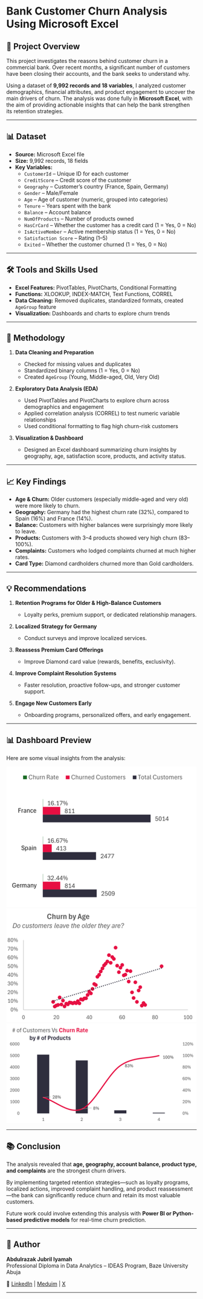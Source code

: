 # Bank Customer Churn Analysis Using Microsoft Excel

## 📌 Project Overview
This project investigates the reasons behind customer churn in a commercial bank. Over recent months, a significant number of customers have been closing their accounts, and the bank seeks to understand why.  

Using a dataset of **9,992 records and 18 variables**, I analyzed customer demographics, financial attributes, and product engagement to uncover the main drivers of churn. The analysis was done fully in **Microsoft Excel**, with the aim of providing actionable insights that can help the bank strengthen its retention strategies.

---

## 📊 Dataset
- **Source:** Microsoft Excel file  
- **Size:** 9,992 records, 18 fields  
- **Key Variables:**
  - `CustomerId` – Unique ID for each customer  
  - `CreditScore` – Credit score of the customer  
  - `Geography` – Customer’s country (France, Spain, Germany)  
  - `Gender` – Male/Female  
  - `Age` – Age of customer (numeric, grouped into categories)  
  - `Tenure` – Years spent with the bank  
  - `Balance` – Account balance  
  - `NumOfProducts` – Number of products owned  
  - `HasCrCard` – Whether the customer has a credit card (1 = Yes, 0 = No)  
  - `IsActiveMember` – Active membership status (1 = Yes, 0 = No)  
  - `Satisfaction Score` – Rating (1–5)  
  - `Exited` – Whether the customer churned (1 = Yes, 0 = No)  

---

## 🛠 Tools and Skills Used
- **Excel Features:** PivotTables, PivotCharts, Conditional Formatting  
- **Functions:** XLOOKUP, INDEX-MATCH, Text Functions, CORREL  
- **Data Cleaning:** Removed duplicates, standardized formats, created `AgeGroup` feature  
- **Visualization:** Dashboards and charts to explore churn trends  

---

## 🔎 Methodology
1. **Data Cleaning and Preparation**  
   - Checked for missing values and duplicates  
   - Standardized binary columns (1 = Yes, 0 = No)  
   - Created `AgeGroup` (Young, Middle-aged, Old, Very Old)

2. **Exploratory Data Analysis (EDA)**  
   - Used PivotTables and PivotCharts to explore churn across demographics and engagement  
   - Applied correlation analysis (CORREL) to test numeric variable relationships  
   - Used conditional formatting to flag high churn-risk customers  

3. **Visualization & Dashboard**  
   - Designed an Excel dashboard summarizing churn insights by geography, age, satisfaction score, products, and activity status.  

---

## 📈 Key Findings
- **Age & Churn:** Older customers (especially middle-aged and very old) were more likely to churn.  
- **Geography:** Germany had the highest churn rate (32%), compared to Spain (16%) and France (14%).  
- **Balance:** Customers with higher balances were surprisingly more likely to leave.  
- **Products:** Customers with 3–4 products showed very high churn (83–100%).  
- **Complaints:** Customers who lodged complaints churned at much higher rates.  
- **Card Type:** Diamond cardholders churned more than Gold cardholders.  

---

## 💡 Recommendations
1. **Retention Programs for Older & High-Balance Customers**  
   - Loyalty perks, premium support, or dedicated relationship managers.  

2. **Localized Strategy for Germany**  
   - Conduct surveys and improve localized services.  

3. **Reassess Premium Card Offerings**  
   - Improve Diamond card value (rewards, benefits, exclusivity).  

4. **Improve Complaint Resolution Systems**  
   - Faster resolution, proactive follow-ups, and stronger customer support.  

5. **Engage New Customers Early**  
   - Onboarding programs, personalized offers, and early engagement.  

---

## 📊 Dashboard Preview
Here are some visual insights from the analysis:

![Churn by Geography](images/churn_by_geography.png)  
![Churn by Age Group](images/churn_by_age.png)  
![Churn by Products](images/churn_by_products.png)  


---

## 📚 Conclusion
The analysis revealed that **age, geography, account balance, product type, and complaints** are the strongest churn drivers.  

By implementing targeted retention strategies—such as loyalty programs, localized actions, improved complaint handling, and product reassessment—the bank can significantly reduce churn and retain its most valuable customers.  

Future work could involve extending this analysis with **Power BI or Python-based predictive models** for real-time churn prediction.  

---

## 👤 Author
**Abdulrazak Jubril Iyamah**  
Professional Diploma in Data Analytics – IDEAS Program, Baze University Abuja  

🔗 [LinkedIn](www.linkedin.com/in/abdulrazak-jubril) | [Meduim](https://medium.com/@abdulrazakjubril52) | [X](https://x.com/Razak_Jubril)

---
